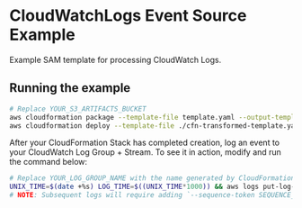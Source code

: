 # CloudWatchLogs Event Source Example

Example SAM template for processing CloudWatch Logs.

## Running the example

```bash
# Replace YOUR_S3_ARTIFACTS_BUCKET
aws cloudformation package --template-file template.yaml --output-template-file cfn-transformed-template.yaml --s3-bucket YOUR_S3_ARTIFACTS_BUCKET
aws cloudformation deploy --template-file ./cfn-transformed-template.yaml --stack-name example-logs-processor --capabilities CAPABILITY_IAM
```

After your CloudFormation Stack has completed creation, log an event to your CloudWatch Log Group + Stream. To see it in action, modify and run the command below:

```bash
# Replace YOUR_LOG_GROUP_NAME with the name generated by CloudFormation (e.g. example-logs-processor-CloudWatchLambdaLogsGroup-XXXXXX)
UNIX_TIME=$(date +%s) LOG_TIME=$((UNIX_TIME*1000)) && aws logs put-log-events --log-group-name "YOUR_LOG_GROUP_NAME" --log-stream-name "sam-log-stream" --log-events "[{\"message\": \"This won't be processed since it doesn't match the FilterPattern.\", \"timestamp\": $LOG_TIME}, {\"message\": \"This will be processed since it says Hello log processor.\", \"timestamp\": $LOG_TIME}]"
# NOTE: Subsequent logs will require adding `--sequence-token SEQUENCE_TOKEN` to the command
```